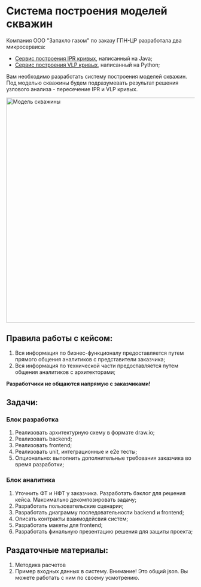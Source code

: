 # Система построения моделей скважин

Компания ООО "Запахло газом" по заказу ГПН-ЦР разработала два микросервиса:
- [Сервис построения IPR кривых](https://github.com/gpncr-repos/ipr_service), написанный на Java;
- [Сервис построения VLP кривых](https://github.com/gpncr-repos/vlp_service), написанный на Python;

Вам необходимо разработать систему построения моделей скважин. Под моделью скважины будем подразумевать результат 
решения узлового анализа - пересечение IPR и VLP кривых.

<img alt="Модель скважины" height="600" src="https://res-tech.ru/wp-content/uploads/2021/03/%D0%A0%D0%B8%D1%81%D1%83%D0%BD%D0%BE%D0%BA-3-2.png" width="600"/>

## Правила работы с кейсом:
1. Вся информация по бизнес-функционалу предоставляется путем прямого общения аналитиков с представители заказчика;
2. Вся информация по технической части предоставляется путем общения аналитиков с архитекторами;

<b>Разработчики не общаются напрямую с заказчиками!</b>

## Задачи:
### Блок разработка
1. Реализовать архитектурную схему в формате draw.io;
2. Реализовать backend;
3. Реализовать frontend;
4. Реализовать unit, интеграционные и e2e тесты;
5. Опционально: выполнить дополнительные требования заказчика во время разработки;

### Блок аналитика
1. Уточнить ФТ и НФТ у заказчика. Разработать бэклог для решения кейса. Максимально декомпозировать задачу;
2. Разработать пользовательские сценарии;
3. Разработать диаграмму последовательности backend и frontend;
4. Описать контракты взаимодейсвия систем;
5. Разработать макеты для frontend;
6. Разработать финальную презентацию решения для защиты проекта;

## Раздаточные материалы:
1. Методика расчетов
2. Пример входных данных в систему. Внимание! Это общий json. Вы можете работать с ним по своему усмотрению.
